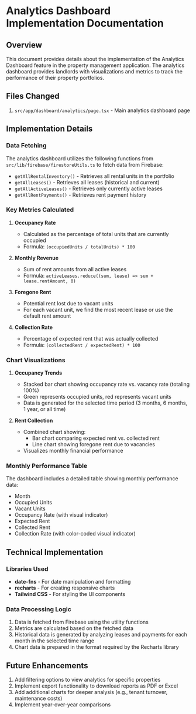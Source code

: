 # Analytics Dashboard Implementation Documentation

## Overview
This document provides details about the implementation of the Analytics Dashboard feature in the property management application. The analytics dashboard provides landlords with visualizations and metrics to track the performance of their property portfolios.

## Files Changed
1. `src/app/dashboard/analytics/page.tsx` - Main analytics dashboard page

## Implementation Details

### Data Fetching
The analytics dashboard utilizes the following functions from `src/lib/firebase/firestoreUtils.ts` to fetch data from Firebase:

- `getAllRentalInventory()` - Retrieves all rental units in the portfolio
- `getAllLeases()` - Retrieves all leases (historical and current)
- `getAllActiveLeases()` - Retrieves only currently active leases
- `getAllRentPayments()` - Retrieves rent payment history

### Key Metrics Calculated

1. **Occupancy Rate**
   - Calculated as the percentage of total units that are currently occupied
   - Formula: `(occupiedUnits / totalUnits) * 100`

2. **Monthly Revenue**
   - Sum of rent amounts from all active leases
   - Formula: `activeLeases.reduce((sum, lease) => sum + lease.rentAmount, 0)`

3. **Foregone Rent**
   - Potential rent lost due to vacant units
   - For each vacant unit, we find the most recent lease or use the default rent amount

4. **Collection Rate**
   - Percentage of expected rent that was actually collected
   - Formula: `(collectedRent / expectedRent) * 100`

### Chart Visualizations

1. **Occupancy Trends**
   - Stacked bar chart showing occupancy rate vs. vacancy rate (totaling 100%)
   - Green represents occupied units, red represents vacant units
   - Data is generated for the selected time period (3 months, 6 months, 1 year, or all time)

2. **Rent Collection**
   - Combined chart showing:
     - Bar chart comparing expected rent vs. collected rent
     - Line chart showing foregone rent due to vacancies
   - Visualizes monthly financial performance

### Monthly Performance Table
The dashboard includes a detailed table showing monthly performance data:
- Month
- Occupied Units
- Vacant Units
- Occupancy Rate (with visual indicator)
- Expected Rent
- Collected Rent
- Collection Rate (with color-coded visual indicator)

## Technical Implementation

### Libraries Used
- **date-fns** - For date manipulation and formatting
- **recharts** - For creating responsive charts
- **Tailwind CSS** - For styling the UI components

### Data Processing Logic
1. Data is fetched from Firebase using the utility functions
2. Metrics are calculated based on the fetched data
3. Historical data is generated by analyzing leases and payments for each month in the selected time range
4. Chart data is prepared in the format required by the Recharts library

## Future Enhancements
1. Add filtering options to view analytics for specific properties
2. Implement export functionality to download reports as PDF or Excel
3. Add additional charts for deeper analysis (e.g., tenant turnover, maintenance costs)
4. Implement year-over-year comparisons 